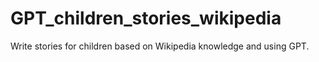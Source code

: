 # GPT_children_stories_wikipedia
Write stories for children based on Wikipedia knowledge and using GPT.
